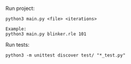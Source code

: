 Run project:
```
python3 main.py <file> <iterations>

Example:
python3 main.py blinker.rle 101
```

Run tests:
```
python3 -m unittest discover test/ "*_test.py"
```
